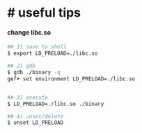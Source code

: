 # &#35; useful tips
#### change libc.so

```bash
## 1) save to shell
$ export LD_PRELOAD=./libc.so

## 2) gdb
$ gdb ./binary -q
gef➤ set environment LD_PRELOAD=./libc.so


## 3) execute
$ LD_PRELOAD=./libc.so ./binary

## 4) unset/delete
$ unset LD_PRELOAD

```
